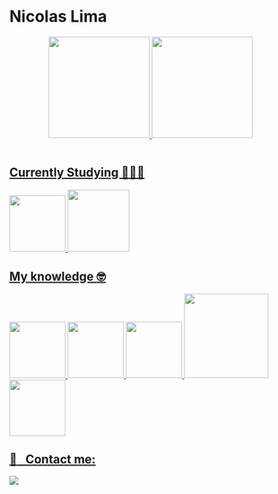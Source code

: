 # Nicolas Lima

<div align="center">
  <a href="https://github.com/wnicolass">
  <img height="180em" src="https://github-readme-stats.vercel.app/api?username=wnicolass&show_icons=true&theme=nord&include_all_commits=true&count_private=true"/>
  <img height="180em" src="https://github-readme-stats.vercel.app/api/top-langs/?username=wnicolass&layout=compact&langs_count=7&theme=nord"/>
</div>

<br/>

## Currently Studying 👩🏻‍💻
<div>
<img src="https://media3.giphy.com/media/kdFc8fubgS31b8DsVu/giphy.webp" width="100">
<img src="https://media.giphy.com/media/tAjb5pyCEBhEb8jWxC/giphy.gif" width="110">
</div>

## My knowledge :nerd_face:
<div>
<img src="https://media.giphy.com/media/ln7z2eWriiQAllfVcn/giphy.gif" width="100">
<img src="https://media.giphy.com/media/fsEaZldNC8A1PJ3mwp/giphy.gif" width="100">
<img src="https://media.giphy.com/media/XAxylRMCdpbEWUAvr8/giphy.gif" width="100">
<img src="https://media.giphy.com/media/kH1DBkPNyZPOk0BxrM/giphy.gif" width="150">
<img src="https://pngimg.com/uploads/mysql/mysql_PNG23.png" width="100">
</div>
 
## :email: &nbsp; Contact me:

<div>
  <a href = "mailto:nicolaswgl99@gmail.com"><img src="https://img.shields.io/badge/-Gmail-%23333?style=for-the-badge&color=red&logo=gmail&logoColor=white" target="_blank"></a>
</div>

